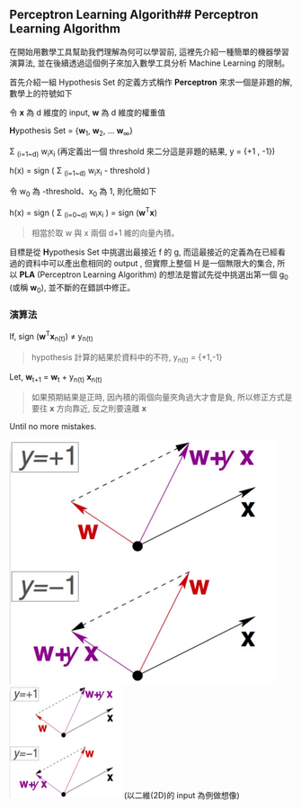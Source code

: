 
## Perceptron Learning Algorith## Perceptron Learning Algorithm
在開始用數學工具幫助我們理解為何可以學習前, 這裡先介紹一種簡單的機器學習演算法, 並在後續透過這個例子來加入數學工具分析 Machine Learning 的限制。


首先介紹一組 Hypothesis Set 的定義方式稱作 **Perceptron** 來求一個是非題的解, 數學上的符號如下

令 **x** 為 d 維度的 input, **w** 為 d 維度的權重值

**H**ypothesis Set = {**w**<sub>1</sub>, **w**<sub>2</sub>, ... **w**<sub>∞</sub>}

Σ <sub>(i=1~d)</sub> w<sub>i</sub>x<sub>i</sub> (再定義出一個 threshold 來二分這是非題的結果, y = {+1 , -1})

h(x) = sign ( Σ <sub>(i=1~d)</sub> w<sub>i</sub>x<sub>i</sub> - threshold ) 

令 w<sub>0</sub> 為 -threshold、x<sub>0</sub> 為 1, 則化簡如下

h(x) = sign ( Σ <sub>(i=0~d)</sub> w<sub>i</sub>x<sub>i</sub> ) = sign (**w**<sup>T</sup>**x**)

> 相當於取 w 與 x 兩個 d+1 維的向量內積。

目標是從 **H**ypothesis Set 中挑選出最接近 f 的 g, 而這最接近的定義為在已經看過的資料中可以產出愈相同的 output , 但實際上整個 H 是一個無限大的集合, 所以 **PLA** (Perceptron Learning Algorithm) 的想法是嘗試先從中挑選出第一個 g<sub>0</sub> (或稱 **w**<sub>0</sub>), 並不斷的在錯誤中修正。

### 演算法

If, sign (**w**<sup>T</sup>**x**<sub>n(t)</sub>) ≠ y<sub>n(t)</sub>

> hypothesis 計算的結果於資料中的不符, y<sub>n(t)</sub> = {+1,-1}

Let, **w**<sub>t+1</sub> = **w**<sub>t</sub> + y<sub>n(t)</sub> **x**<sub>n(t)</sub>

> 如果預期結果是正時, 因內積的兩個向量夾角過大才會是負, 所以修正方式是要往 **x** 方向靠近, 反之則要遠離 **x**

Until no more mistakes.

![](2DPLA.jpg)
<img src="2DPLA.jpg" width="200" height="200"/>
(以二維(2D)的 input 為例做想像)